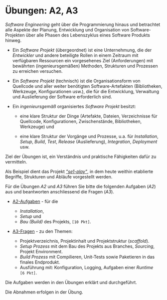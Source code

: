 # Übungen: A2, A3

*Software Engineering* geht über die Programmierung hinaus und betrachtet
alle Aspekte der Planung, Entwicklung und Organisation von Software-Projekten
über alle Phasen des Lebenszyklus eines Software Produkts hinweg.

- Ein *Software Projekt* (übergeordnet) ist eine Unternehmung, die der
    *Entwickler* und andere beteiligte Rollen in einem Zeitraum mit
    verfügbaren Ressourcen ein vorgesehenes Ziel (Anforderungen) mit
    bewährten (ingenieursgemäßen) Methoden, Strukturen und Prozessen
    zu erreichen versuchen.

- Ein *Software Projekt* (technisch) ist die Organisationsform von Quellcode
    und aller weiter benötigten Software-Artefakten (Bibliotheken, Werkzeuge,
    Konfigurationen usw.), die für die Entwicklung, Verwaltung und Auslieferung
    der Software erforderlich sind.

- Ein *ingenieursgemäß* organisiertes *Software Projekt* besitzt:

    - eine klare Struktur der Dinge (Artefakte, Dateien, Verzeichnisse für
        Quellcode, Konfigurationen, Zwischenstände, Bibliotheken, Werkzeuge) und

    - eine klare Struktur der Vorgänge und Prozesse, u.a. für *Installation*,
        *Setup*, *Build*, *Test*, *Release* (Auslieferung), *Integration*,
        *Deployment* usw.

Ziel der Übungen ist, ein Verständnis und praktische Fähigkeiten dafür
zu vermitteln.

Als Beispiel dient das Projekt
[*"se1-play"*](https://github.com/sgra64/se1-play), in dem heute weithin
etablierte Begriffe, Strukturen und Abläufe vorgestellt werden.

Für die Übungen *A2* und *A3* führen Sie bitte die folgenden Aufgaben (*A2*)
aus und beantworten anschliessend die Fragen (*A3*).

- [A2-Aufgaben](A2-Aufgaben.md) - für die
    - *Installation*,
    - *Setup* und
    - *Bau (Build)* des Projekts, `[10 Pkt]`.

- [A3-Fragen](A3-Fragen.md) - zu den Themen:
    - Projektverzeichnis, Projektinhalt und Projektstruktur (*scaffold*).
    - *Setup Prozess* mit dem Bau des Projekts aus Branches, *Sourcing*, Projekt Environment.
    - *Build Prozess* mit Compilieren, Unit-Tests sowie Paketieren in das finales Endprodukt.
    - Ausführung mit: Konfiguration, Logging, Aufgaben einer *Runtime*
        <br>`[6 Pkt]`.

Die Aufgaben werden in den Übungen erklärt und durchgeführt.

Die Abnahmen erfolgen in der Übung.
